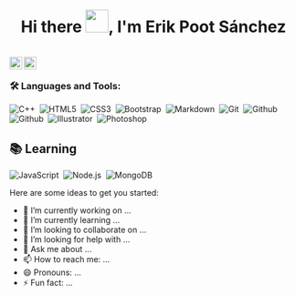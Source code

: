 <h1 align="center">Hi there <img src="https://github.com/sudnyeshtalekar/sudnyeshtalekar/blob/master/Assets/Hi.gif" width="40px">, I'm Erik Poot Sánchez </h1>
<br />

<!--<a href="https://twitter.com/erik_psanchez">
  <img align="left" alt="Erik Poot Sánchez | Twitter" width="22px" src="https://cdn.jsdelivr.net/npm/simple-icons@v3/icons/twitter.svg" />
</a> -->

<a href="https://www.instagram.com/erik_psanchez">
  <img align="left" alt="Erik Poot Sánchez | Instagram" width="22px" src="https://cdn.jsdelivr.net/npm/simple-icons@v3/icons/instagram.svg" />
</a>

<!-- <a href="https://www.facebook.com/erik.pootsanchez">
  <img align="left" alt="Erik Poot Sánchez | Facebook" width="22px" src="https://cdn.jsdelivr.net/npm/simple-icons@v3/icons/facebook.svg" />
</a> -->

<a href="mailto:erikpootsanchez@gmail.com">
  <img align="left" alt="Erik Poot Sánchez | Email" width="22px" src="https://cdn.jsdelivr.net/npm/simple-icons@v3/icons/gmail.svg" />
</a>
<br />

### 🛠️ Languages and Tools:

![C++](https://img.shields.io/badge/-C++-333333?style=flat&logo=c%2B%2B)&nbsp;
![HTML5](https://img.shields.io/badge/-HTML5-333333?style=flat&logo=html5)&nbsp;
![CSS3](https://img.shields.io/badge/-CSS-333333?style=flat&logo=css3)&nbsp;
![Bootstrap](https://img.shields.io/badge/-Bootstrap-333333?style=flat&logo=bootstrap)&nbsp;
![Markdown](https://img.shields.io/badge/-Markdown-333333?style=flat&logo=markdown)&nbsp;
![Git](https://img.shields.io/badge/-Git-333333?style=flat&logo=git)&nbsp;
![Github](https://img.shields.io/badge/-Github-333333?style=flat&logo=github)&nbsp;
![Github](https://img.shields.io/badge/-Github-333333?style=flat&logo=github)&nbsp;
![Illustrator](https://img.shields.io/badge/-Illustrator-333333?style=flat&logo=adobe-illustrator)&nbsp;
![Photoshop](https://img.shields.io/badge/-Photoshop-333333?style=flat&logo=adobe-photoshop)&nbsp;

## 📚 Learning
![JavaScript](https://img.shields.io/badge/-JavaScript-333333?style=flat&logo=javascript)&nbsp;
![Node.js](https://img.shields.io/badge/-Node.js-333333?style=flat&logo=node.js)&nbsp;
![MongoDB](https://img.shields.io/badge/-MongoDB-333333?style=flat&logo=mongodb&logoColor=47A248)&nbsp;

Here are some ideas to get you started:

- 🔭 I’m currently working on ...
- 🌱 I’m currently learning ...
- 👯 I’m looking to collaborate on ...
- 🤔 I’m looking for help with ...
- 💬 Ask me about ...
- 📫 How to reach me: ...
- 😄 Pronouns: ...
- ⚡ Fun fact: ...

<!--
**erikpsanchez/erikpsanchez** is a ✨ _special_ ✨ repository because its `README.md` (this file) appears on your GitHub profile.
-->
